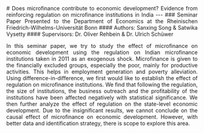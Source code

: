 <div style="text-align: justify"> # Does microfinance contribute to economic development? Evidence from reinforcing regulation on microfinance institutions in India
---
### Seminar Paper Presented to the Department of Economics at the Rheinischen Friedrich-Wilhelms-Universität Bonn
#### Authors: Sanxing Song & Satwika Vysetty
#### Supervisors: Dr. Oliver Rehbein & Dr. Ulrich Schüwer

In this seminar paper, we try to study the effect of microfinance on economic development using the regulation on Indian microfinance institutions taken in 2011 as an exogenous shock. Microfinance is given to the financially excluded groups, especially the poor, mainly for productive activities. This helps in employment generation and poverty alleviation. Using difference-in-difference, we first would like to establish the effect of regulation on microfinance institutions. We find that following the regulation, the size of institutions, the business outreach and the profitability of the institutions have been affected negatively with statistical significance. We then further analyze the effect of regulation on the state-level economic development. Due to the insignificant results, we cannot conclude on the causal effect of microfinance on economic development. However, with better data and identification strategy, there is scope to explore this area. </div>
